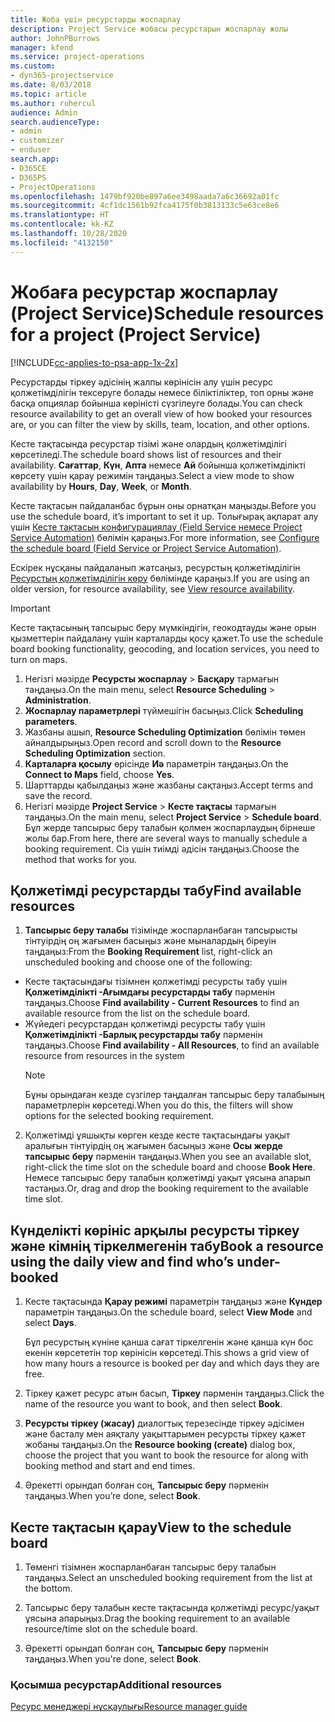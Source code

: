 ```yaml
---
title: Жоба үшін ресурстарды жоспарлау
description: Project Service жобасы ресурстарын жоспарлау жолы
author: JohnPBurrows
manager: kfend
ms.service: project-operations
ms.custom:
- dyn365-projectservice
ms.date: 8/03/2018
ms.topic: article
ms.author: ruhercul
audience: Admin
search.audienceType:
- admin
- customizer
- enduser
search.app:
- D365CE
- D365PS
- ProjectOperations
ms.openlocfilehash: 1479bf920be897a6ee3498aada7a6c36692a01fc
ms.sourcegitcommit: 4cf1dc1561b92fca4175f0b3813133c5e63ce8e6
ms.translationtype: HT
ms.contentlocale: kk-KZ
ms.lasthandoff: 10/28/2020
ms.locfileid: "4132150"
---
```

# <a name="schedule-resources-for-a-project-project-service"></a><span data-ttu-id="0f18d-103">Жобаға ресурстар жоспарлау (Project Service)</span><span class="sxs-lookup"><span data-stu-id="0f18d-103">Schedule resources for a project (Project Service)</span></span>

[!INCLUDE[cc-applies-to-psa-app-1x-2x](../includes/cc-applies-to-psa-app-1x-2x.md)]

<span data-ttu-id="0f18d-104">Ресурстарды тіркеу әдісінің жалпы көрінісін алу үшін ресурс қолжетімділігін тексеруге болады немесе біліктіліктер, топ орны және басқа опциялар бойынша көріністі сүзгілеуге болады.</span><span class="sxs-lookup"><span data-stu-id="0f18d-104">You can check resource availability to get an overall view of how booked your resources are, or you can filter the view by skills, team, location, and other options.</span></span>  
  
<span data-ttu-id="0f18d-105">Кесте тақтасында ресурстар тізімі және олардың қолжетімділігі көрсетіледі.</span><span class="sxs-lookup"><span data-stu-id="0f18d-105">The schedule board shows list of resources and their availability.</span></span> <span data-ttu-id="0f18d-106">**Сағаттар**, **Күн**, **Апта** немесе **Ай** бойынша қолжетімділікті көрсету үшін қарау режимін таңдаңыз.</span><span class="sxs-lookup"><span data-stu-id="0f18d-106">Select a view mode to show availability by **Hours**, **Day**, **Week**, or **Month**.</span></span>  
  
<span data-ttu-id="0f18d-107">Кесте тақтасын пайдаланбас бұрын оны орнатқан маңызды.</span><span class="sxs-lookup"><span data-stu-id="0f18d-107">Before you use the schedule board, it’s important to set it up.</span></span> <span data-ttu-id="0f18d-108">Толығырақ ақпарат алу үшін [Кесте тақтасын конфигурациялау (Field Service немесе Project Service Automation)](https://docs.microsoft.com/dynamics365/field-service/configure-schedule-board) бөлімін қараңыз.</span><span class="sxs-lookup"><span data-stu-id="0f18d-108">For more information, see [Configure the schedule board (Field Service or Project Service Automation)](https://docs.microsoft.com/dynamics365/field-service/configure-schedule-board).</span></span>
  
<span data-ttu-id="0f18d-109">Ескірек нұсқаны пайдаланып жатсаңыз, ресурстың қолжетімділігін [Ресурстың қолжетімділігін көру](../psa/view-resource-availability.md) бөлімінде қараңыз.</span><span class="sxs-lookup"><span data-stu-id="0f18d-109">If you are using an older version, for resource availability, see [View resource availability](../psa/view-resource-availability.md).</span></span>  

> [!IMPORTANT]
>  <span data-ttu-id="0f18d-110">Кесте тақтасының тапсырыс беру мүмкіндігін, геокодтауды және орын қызметтерін пайдалану үшін карталарды қосу қажет.</span><span class="sxs-lookup"><span data-stu-id="0f18d-110">To use the schedule board booking functionality, geocoding, and location services, you need to turn on maps.</span></span>  
> 
> 1. <span data-ttu-id="0f18d-111">Негізгі мәзірде **Ресурсты жоспарлау** > **Басқару** тармағын таңдаңыз.</span><span class="sxs-lookup"><span data-stu-id="0f18d-111">On the main menu, select **Resource Scheduling** > **Administration**.</span></span>  
> 2. <span data-ttu-id="0f18d-112">**Жоспарлау параметрлері** түймешігін басыңыз.</span><span class="sxs-lookup"><span data-stu-id="0f18d-112">Click **Scheduling parameters**.</span></span>  
> 3. <span data-ttu-id="0f18d-113">Жазбаны ашып, **Resource Scheduling Optimization** бөлімін төмен айналдырыңыз.</span><span class="sxs-lookup"><span data-stu-id="0f18d-113">Open record and scroll down to the **Resource Scheduling Optimization** section.</span></span>  
> 4. <span data-ttu-id="0f18d-114">**Карталарға қосылу** өрісінде **Иә** параметрін таңдаңыз.</span><span class="sxs-lookup"><span data-stu-id="0f18d-114">On the **Connect to Maps** field, choose **Yes**.</span></span>  
> 5. <span data-ttu-id="0f18d-115">Шарттарды қабылдаңыз және жазбаны сақтаңыз.</span><span class="sxs-lookup"><span data-stu-id="0f18d-115">Accept terms and save the record.</span></span>  
> 6. <span data-ttu-id="0f18d-116">Негізгі мәзірде **Project Service** > **Кесте тақтасы** тармағын таңдаңыз.</span><span class="sxs-lookup"><span data-stu-id="0f18d-116">On the main menu, select **Project Service** > **Schedule board**.</span></span> <span data-ttu-id="0f18d-117">Бұл жерде тапсырыс беру талабын қолмен жоспарлаудың бірнеше жолы бар.</span><span class="sxs-lookup"><span data-stu-id="0f18d-117">From here, there are several ways to manually schedule a booking requirement.</span></span> <span data-ttu-id="0f18d-118">Сіз үшін тиімді әдісін таңдаңыз.</span><span class="sxs-lookup"><span data-stu-id="0f18d-118">Choose the method that works for you.</span></span>
  
## <a name="find-available-resources"></a><span data-ttu-id="0f18d-119">Қолжетімді ресурстарды табу</span><span class="sxs-lookup"><span data-stu-id="0f18d-119">Find available resources</span></span>

1.  <span data-ttu-id="0f18d-120">**Тапсырыс беру талабы** тізімінде жоспарланбаған тапсырысты тінтуірдің оң жағымен басыңыз және мыналардың біреуін таңдаңыз:</span><span class="sxs-lookup"><span data-stu-id="0f18d-120">From the **Booking Requirement** list, right-click an unscheduled booking and choose one of the following:</span></span>  
  
- <span data-ttu-id="0f18d-121">Кесте тақтасындағы тізімнен қолжетімді ресурсты табу үшін **Қолжетімділікті -Ағымдағы ресурстарды табу** пәрменін таңдаңыз.</span><span class="sxs-lookup"><span data-stu-id="0f18d-121">Choose **Find availability - Current Resources** to find an available resource from the list on the schedule board.</span></span>  
- <span data-ttu-id="0f18d-122">Жүйедегі ресурстардан қолжетімді ресурсты табу үшін **Қолжетімділікті -Барлық ресурстарды табу** пәрменін таңдаңыз.</span><span class="sxs-lookup"><span data-stu-id="0f18d-122">Choose **Find availability - All Resources**, to find an available resource from resources in the system</span></span>  
   > [!NOTE]
   >  <span data-ttu-id="0f18d-123">Бұны орындаған кезде сүзгілер таңдалған тапсырыс беру талабының параметрлерін көрсетеді.</span><span class="sxs-lookup"><span data-stu-id="0f18d-123">When you do this, the filters will show options for the selected booking requirement.</span></span>  
  
2. <span data-ttu-id="0f18d-124">Қолжетімді ұяшықты көрген кезде кесте тақтасындағы уақыт аралығын тінтуірдің оң жағымен басыңыз және **Осы жерде тапсырыс беру** пәрменін таңдаңыз.</span><span class="sxs-lookup"><span data-stu-id="0f18d-124">When you see an available slot, right-click the time slot on the schedule board and choose **Book Here**.</span></span> <span data-ttu-id="0f18d-125">Немесе тапсырыс беру талабын қолжетімді уақыт ұясына апарып тастаңыз.</span><span class="sxs-lookup"><span data-stu-id="0f18d-125">Or, drag and drop the booking requirement to the available time slot.</span></span>  
  

## <a name="book-a-resource-using-the-daily-view-and-find-whos-under-booked"></a><span data-ttu-id="0f18d-126">Күнделікті көрініс арқылы ресурсты тіркеу және кімнің тіркелмегенін табу</span><span class="sxs-lookup"><span data-stu-id="0f18d-126">Book a resource using the daily view and find who’s under-booked</span></span>
  
1.  <span data-ttu-id="0f18d-127">Кесте тақтасында **Қарау режимі** параметрін таңдаңыз және **Күндер** параметрін таңдаңыз.</span><span class="sxs-lookup"><span data-stu-id="0f18d-127">On the schedule board, select **View Mode** and select **Days**.</span></span>  
  
    <span data-ttu-id="0f18d-128">Бұл ресурстың күніне қанша сағат тіркелгенін және қанша күн бос екенін көрсететін тор көрінісін көрсетеді.</span><span class="sxs-lookup"><span data-stu-id="0f18d-128">This shows a grid view of how many hours a resource is booked per day and which days they are free.</span></span>  
  
2.  <span data-ttu-id="0f18d-129">Тіркеу қажет ресурс атын басып, **Тіркеу** пәрменін таңдаңыз.</span><span class="sxs-lookup"><span data-stu-id="0f18d-129">Click the name of the resource you want to book, and then select **Book**.</span></span>  
  
3.  <span data-ttu-id="0f18d-130">**Ресурсты тіркеу (жасау)** диалогтық терезесінде тіркеу әдісімен және басталу мен аяқталу уақыттарымен ресурсты тіркеу қажет жобаны таңдаңыз.</span><span class="sxs-lookup"><span data-stu-id="0f18d-130">On the **Resource booking (create)** dialog box, choose the project that you want to book the resource for along with booking method and start and end times.</span></span>  
  
4.  <span data-ttu-id="0f18d-131">Әрекетті орындап болған соң, **Тапсырыс беру** пәрменін таңдаңыз.</span><span class="sxs-lookup"><span data-stu-id="0f18d-131">When you’re done, select **Book**.</span></span>  
  
## <a name="view-to-the-schedule-board"></a><span data-ttu-id="0f18d-132">Кесте тақтасын қарау</span><span class="sxs-lookup"><span data-stu-id="0f18d-132">View to the schedule board</span></span>
  
1.  <span data-ttu-id="0f18d-133">Төменгі тізімнен жоспарланбаған тапсырыс беру талабын таңдаңыз.</span><span class="sxs-lookup"><span data-stu-id="0f18d-133">Select an unscheduled booking requirement from the list at the bottom.</span></span>  
  
2.  <span data-ttu-id="0f18d-134">Тапсырыс беру талабын кесте тақтасында қолжетімді ресурс/уақыт ұясына апарыңыз.</span><span class="sxs-lookup"><span data-stu-id="0f18d-134">Drag the booking requirement to an available resource/time slot on the schedule board.</span></span>  
  
3.  <span data-ttu-id="0f18d-135">Әрекетті орындап болған соң, **Тапсырыс беру** пәрменін таңдаңыз.</span><span class="sxs-lookup"><span data-stu-id="0f18d-135">When you're done, select **Book**.</span></span>  
  
### <a name="additional-resources"></a><span data-ttu-id="0f18d-136">Қосымша ресурстар</span><span class="sxs-lookup"><span data-stu-id="0f18d-136">Additional resources</span></span>  
 [<span data-ttu-id="0f18d-137">Ресурс менеджері нұсқаулығы</span><span class="sxs-lookup"><span data-stu-id="0f18d-137">Resource manager guide</span></span>](../psa/resource-manager-guide.md)
